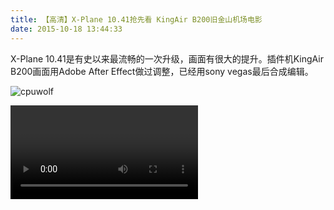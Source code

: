 ```yaml
---
title: 【高清】X-Plane 10.41抢先看 KingAir B200旧金山机场电影
date: 2015-10-18 13:44:33
---
```





X-Plane 10.41是有史以来最流畅的一次升级，画面有很大的提升。插件机KingAir B200画面用Adobe After Effect做过调整，已经用sony vegas最后合成编辑。

![cpuwolf](/images/data/attachment/201510/18/214741blln24nk2delo3a3.jpg)

<video>http://v.youku.com/v_show/id_XMTM2Mjk5NDc5Ng==.html</video>


